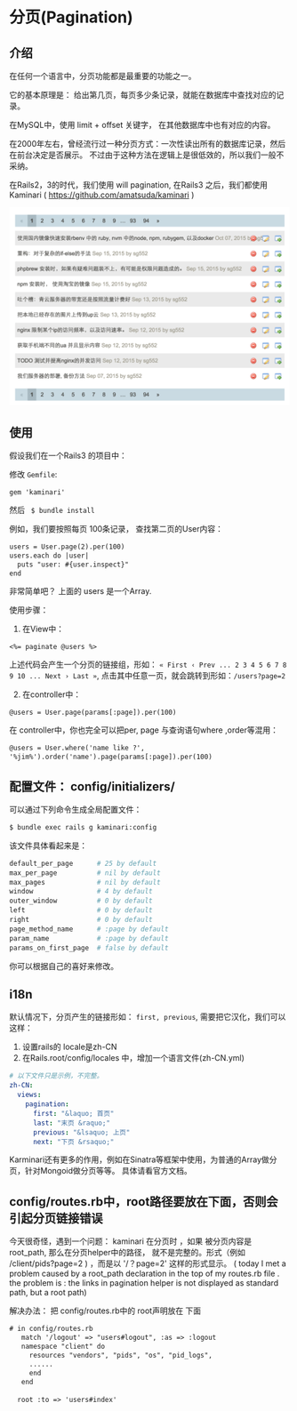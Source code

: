 
# 分页(Pagination)

## 介绍

在任何一个语言中，分页功能都是最重要的功能之一。

它的基本原理是： 给出第几页，每页多少条记录，就能在数据库中查找对应的记录。

在MySQL中，使用 limit + offset 关键字，  在其他数据库中也有对应的内容。

在2000年左右，曾经流行过一种分页方式：一次性读出所有的数据库记录，然后在前台决定是否展示。 不过由于这种方法在逻辑上是很低效的，所以我们一般不采纳。

在Rails2，3的时代，我们使用 will pagination, 在Rails3 之后，我们都使用Kaminari
( https://github.com/amatsuda/kaminari )

![一个例子](/images/pagination.png)

## 使用

假设我们在一个Rails3 的项目中：

修改 `Gemfile`:
```
gem 'kaminari'
```

然后 ` $ bundle install`

例如，我们要按照每页 100条记录， 查找第二页的User内容：

```
users = User.page(2).per(100)
users.each do |user|
  puts "user: #{user.inspect}"
end
```

非常简单吧？ 上面的 users 是一个Array.

使用步骤：

1. 在View中：

```
<%= paginate @users %>
```
上述代码会产生一个分页的链接组，形如：  `« First ‹ Prev ... 2 3 4 5 6 7 8 9 10 ... Next › Last »`,  点击其中任意一页，就会跳转到形如：`/users?page=2`

2. 在controller中：

```
@users = User.page(params[:page]).per(100)
```
在 controller中，你也完全可以把per, page 与查询语句where ,order等混用：

```
@users = User.where('name like ?', '%jim%').order('name').page(params[:page]).per(100)
```

## 配置文件： config/initializers/

可以通过下列命令生成全局配置文件：
```bash
$ bundle exec rails g kaminari:config
```

该文件具体看起来是：

```ruby
default_per_page      # 25 by default
max_per_page          # nil by default
max_pages             # nil by default
window                # 4 by default
outer_window          # 0 by default
left                  # 0 by default
right                 # 0 by default
page_method_name      # :page by default
param_name            # :page by default
params_on_first_page  # false by default
```

你可以根据自己的喜好来修改。

## i18n

默认情况下，分页产生的链接形如： `first, previous`, 需要把它汉化，我们可以这样：

1. 设置rails的 locale是zh-CN
2. 在Rails.root/config/locales 中，增加一个语言文件(zh-CN.yml)

```yml
# 以下文件只是示例，不完整。
zh-CN:
  views:
    pagination:
      first: "&laquo; 首页"
      last: "末页 &raquo;"
      previous: "&lsaquo; 上页"
      next: "下页 &rsaquo;"
```

Karminari还有更多的作用，例如在Sinatra等框架中使用，为普通的Array做分页，针对Mongoid做分页等等。 具体请看官方文档。

## config/routes.rb中，root路径要放在下面，否则会引起分页链接错误

今天很奇怪，遇到一个问题： kaminari 在分页时 ，如果 被分页内容是 root_path, 那么在分页helper中的路径， 就不是完整的。形式（例如 /client/pids?page=2 ) ，而是以 '/？page=2' 这样的形式显示。 ( today I met a problem caused by a root_path declaration in the top of my routes.rb file .  the problem is : the links in pagination helper is not displayed as standard path, but a root path)

解决办法： 把 config/routes.rb中的 root声明放在 下面

```
# in config/routes.rb
   match '/logout' => "users#logout", :as => :logout
   namespace "client" do
     resources "vendors", "pids", "os", "pid_logs",
     ......
     end
   end

  root :to => 'users#index'
```
